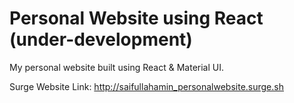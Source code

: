 # Personal Website using React (under-development) 

My personal website built using React & Material UI.

Surge Website Link: http://saifullahamin_personalwebsite.surge.sh
